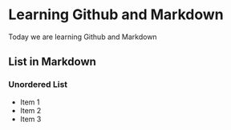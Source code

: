 # Learning Github and Markdown

Today we are learning Github and Markdown

## List in Markdown

### Unordered List

  - Item 1
  - Item 2
  - Item 3
